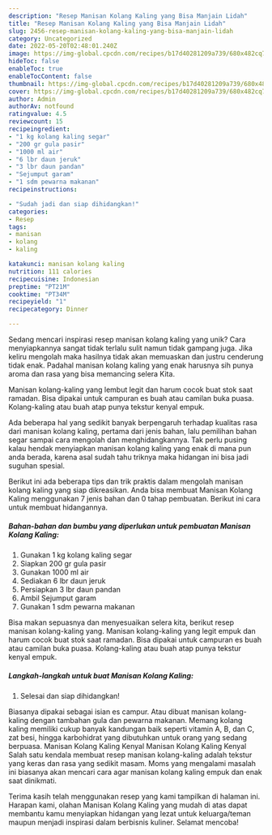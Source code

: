 ```yaml
---
description: "Resep Manisan Kolang Kaling yang Bisa Manjain Lidah"
title: "Resep Manisan Kolang Kaling yang Bisa Manjain Lidah"
slug: 2456-resep-manisan-kolang-kaling-yang-bisa-manjain-lidah
category: Uncategorized
date: 2022-05-20T02:48:01.240Z
image: https://img-global.cpcdn.com/recipes/b17d40281209a739/680x482cq70/manisan-kolang-kaling-foto-resep-utama.jpg
hideToc: false
enableToc: true
enableTocContent: false
thumbnail: https://img-global.cpcdn.com/recipes/b17d40281209a739/680x482cq70/manisan-kolang-kaling-foto-resep-utama.jpg
cover: https://img-global.cpcdn.com/recipes/b17d40281209a739/680x482cq70/manisan-kolang-kaling-foto-resep-utama.jpg
author: Admin
authorAv: notfound
ratingvalue: 4.5
reviewcount: 15
recipeingredient:
- "1 kg kolang kaling segar"
- "200 gr gula pasir"
- "1000 ml air"
- "6 lbr daun jeruk"
- "3 lbr daun pandan"
- "Sejumput garam"
- "1 sdm pewarna makanan"
recipeinstructions:

- "Sudah jadi dan siap dihidangkan!"
categories:
- Resep
tags:
- manisan
- kolang
- kaling

katakunci: manisan kolang kaling 
nutrition: 111 calories
recipecuisine: Indonesian
preptime: "PT21M"
cooktime: "PT34M"
recipeyield: "1"
recipecategory: Dinner

---
```





Sedang mencari inspirasi resep manisan kolang kaling yang unik? Cara menyiapkannya sangat tidak terlalu sulit namun tidak gampang juga. Jika keliru mengolah maka hasilnya tidak akan memuaskan dan justru cenderung tidak enak. Padahal manisan kolang kaling yang enak harusnya sih punya aroma dan rasa yang bisa memancing selera Kita.





Manisan kolang-kaling yang lembut legit dan harum cocok buat stok saat ramadan. Bisa dipakai untuk campuran es buah atau camilan buka puasa. Kolang-kaling atau buah atap punya tekstur kenyal empuk.

Ada beberapa hal yang sedikit banyak berpengaruh terhadap kualitas rasa dari manisan kolang kaling, pertama dari jenis bahan, lalu pemilihan bahan segar sampai cara mengolah dan menghidangkannya. Tak perlu pusing kalau hendak menyiapkan manisan kolang kaling yang enak di mana pun anda berada, karena asal sudah tahu triknya maka hidangan ini bisa jadi suguhan spesial.






Berikut ini ada beberapa tips dan trik praktis dalam mengolah manisan kolang kaling yang siap dikreasikan. Anda bisa membuat Manisan Kolang Kaling menggunakan 7 jenis bahan dan 0 tahap pembuatan. Berikut ini cara untuk membuat hidangannya.

<!--inarticleads1-->

##### Bahan-bahan dan bumbu yang diperlukan untuk pembuatan Manisan Kolang Kaling:

1. Gunakan 1 kg kolang kaling segar
1. Siapkan 200 gr gula pasir
1. Gunakan 1000 ml air
1. Sediakan 6 lbr daun jeruk
1. Persiapkan 3 lbr daun pandan
1. Ambil Sejumput garam
1. Gunakan 1 sdm pewarna makanan


Bisa makan sepuasnya dan menyesuaikan selera kita, berikut resep manisan kolang-kaling yang. Manisan kolang-kaling yang legit empuk dan harum cocok buat stok saat ramadan. Bisa dipakai untuk campuran es buah atau camilan buka puasa. Kolang-kaling atau buah atap punya tekstur kenyal empuk. 

<!--inarticleads2-->

##### Langkah-langkah untuk buat Manisan Kolang Kaling:


1. Selesai dan siap dihidangkan!

Biasanya dipakai sebagai isian es campur. Atau dibuat manisan kolang-kaling dengan tambahan gula dan pewarna makanan. Memang kolang kaling memiliki cukup banyak kandungan baik seperti vitamin A, B, dan C, zat besi, hingga karbohidrat yang dibutuhkan untuk orang yang sedang berpuasa. Manisan Kolang Kaling Kenyal Manisan Kolang Kaling Kenyal Salah satu kendala membuat resep manisan kolang-kaling adalah tekstur yang keras dan rasa yang sedikit masam. Moms yang mengalami masalah ini biasanya akan mencari cara agar manisan kolang kaling empuk dan enak saat dinikmati. 

Terima kasih telah menggunakan resep yang kami tampilkan di halaman ini. Harapan kami, olahan Manisan Kolang Kaling yang mudah di atas dapat membantu kamu menyiapkan hidangan yang lezat untuk keluarga/teman maupun menjadi inspirasi dalam berbisnis kuliner. Selamat mencoba!

